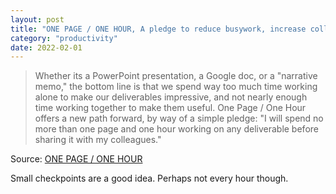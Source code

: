 ```yaml
---
layout: post
title: "ONE PAGE / ONE HOUR, A pledge to reduce busywork, increase collaboration, and drive better outcomes"
category: "productivity"
date: 2022-02-01
---
```


> Whether its a PowerPoint presentation, a Google doc, or a "narrative memo," the bottom line is that we spend way too much time working alone to make our deliverables impressive, and not nearly enough time working together to make them useful. One Page / One Hour offers a new path forward, by way of a simple pledge: "I will spend no more than one page and one hour working on any deliverable before sharing it with my colleagues."

Source: [ONE PAGE / ONE HOUR](https://www.onepageonehour.com/)

Small checkpoints are a good idea.  Perhaps not every hour though.
